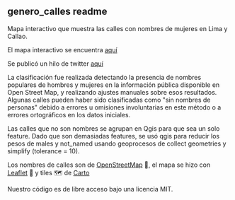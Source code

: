 ## genero_calles readme

Mapa interactivo que muestra las calles con nombres de mujeres en Lima y Callao.

El mapa interactivo se encuentra [aquí](https://desarroio.github.io/genero-calles/)

Se publicó un hilo de twitter [aquí]()

La clasificación fue realizada detectando la presencia de nombres populares de hombres y mujeres en la información pública disponible en Open Street Map, y realizando ajustes manuales sobre esos resultados. Algunas calles pueden haber sido clasificadas como "sin nombres de personas" debido a errores u omisiones involuntarias en este método o a errores ortográficos en los datos iniciales.

Las calles que no son nombres se agrupan en Qgis para que sea un solo feature. Dado que son demasiadas features, se usó qgis para reducir los pesos de males y not_named usando geoprocesos de collect geometries y simplify (tolerance = 10).

Los nombres de calles son de [OpenStreetMap](https://www.openstreetmap.org/) 🔎, el mapa se hizo con [Leaflet](https://leafletjs.com/) 🍃 y tiles 🗺️ de [Carto](https://carto.com/)

Nuestro código es de libre acceso bajo una licencia MIT.